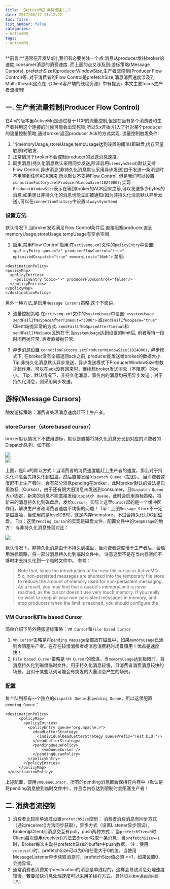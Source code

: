 ```yaml
---
title: 【ActiveMQ】集群搭建(二)
date: 2017/06/12 11:12:22
toc: false
list_number: false
categories:
- ActiveMQ
tags:
- ActiveMQ
---
```


**前言:**通常在开发Mq时,我们有必要关注一个点:消息从producer发往broker的速度,consumer消息的消费速度.
而上面的点又涉及到:游标策略(Message Cursors), prefetchSize和producerWindowSize,生产者流控制(Producer Flow Control)等.
对于消费者的Flow Control是prefetchSize,消息消费速度涉及到Multi-thread(这点在《Client客户端的线程资源》中有提到).
本文主要focus生产者流控制!


## 一. 生产者流量控制(Producer Flow Control)
在4.x的版本里ActiveMq是通过基于TCP的流量控制,但是在当有多个消费者和生产者共用这个连接的时候可能会出现死锁;所以5.x开始,引入了针对某个producer的流量控制策略,通过broker返回producer Ack的方式实现.
流量控制触发条件:
1. 当memoryUsage,storeUsage,tempUsage达到设置的阈值(即磁盘,内存容量触顶)时触发.
2. 正常情况下broker不会控制producer的发送消息速度.
3. 同步消息(持久化消息默认采用同步发送,除非启用`useAsyncSend`)默认支持Flow Control,异步消息(非持久化消息默认采用异步发送)由于发送一条消息时不用等到任何ACK回来,所以默认不支持Flow Control. 但是我们可以设置`connctionFactory.setProducerWindowSize(1024000);`实现`ProducerWindowSize`表示在等到broker的ACK回来之前,可以发送多少bytes的消息.如果想让非持久化的消息也能立即被通知(因为非持久化消息默认异步发送),可以在`connectionFactory`中设置`alwaysSyncSend`.

### 设置方法:
默认情况下,当broker发现满足Flow Control条件后,直接阻塞producer,直到memoryUsage,storeUsage,tempUsage有空余空间.

1. 启用,禁用Flow Control
启用:在`activemq.xml`文件的`policyEntry`中设置: `<policyEntry queue=">" producerFlowControl="true" optimizedDispatch="true" memoryLimit="16mb">`
禁用:
 ```
<destinationPolicy>
 <policyMap>
   <policyEntries>
     <policyEntry topic=">" producerFlowControl="false"/>
   </policyEntries>
 </policyMap>
</destinationPolicy>
 ```
另外一种方法,是启用`Message Cursors`策略,这个下面讲.


2. 流量控制策略
在`activemq.xml`文件的`systemUsage`中设置:  `<systemUsage sendFailIfNoSpaceAfterTimeout="3000">` 或`sendFailIfNoSpace="true"`  Client端抛异常的方式.
`sendFailIfNoSpaceAfterTimeout`和`sendFailIfNoSpace`区别在于,当`systemUsage`达到设置的limit后, 前者等待一段时间再抛异常, 后者直接抛异常.

3. 异步消息设置
`connctionFactory.setProducerWindowSize(1024000);` 异步模式下, 在broker没有全部返回ack之前, producer能发送给broker的数据大小.
Tip:非持久化消息默认异步发送，异步发送模式下ProducerWindowSize参数才起作用，可以在ack没有回来时，继续想broker发送消息（不阻塞）的大小。
Tip：默认情况下，非持久化消息、事务内的消息均采用异步发送；对于持久化消息，则采用同步发送。

## 游标(Message Cursors)
触发游标策略：消费者处理消息速度赶不上生产者。
### storeCursor（store based cursor）
broker默认情况下不使用游标，默认是直接将持久化消息分发到对应的消费者的Dispatch队列，如下图:

![](./images/DispatchFastConsumers.png)  
![](./images/VMCursor.png)


上图，是5.x的默认方式：当消费者的消费速度能赶上生产者的速度，那么对于持久化消息会先持久化到磁盘，然后直接发给`Dispatch Queue`（左图）。
当消费者速度赶不上生产者时，会有部分消息pending在broker，此时broker默认的做法是启用游标（Cursor），由于还有很大旧消息未发送到consumer，且`Dispatch Queue`大小固定，新来的消息不能直接发给`Dispatch Queue`，此时会启用游标策略，将新来的消息持久化到磁盘后，发给`Cursor`。实际上这里`Cursor`起的是一个缓冲区作用，解决生产者和消费者速度不均衡的问题！
Tip：上图`Message Store`不一定是磁盘哈，当使用的是levelDB时，就是内存memstore，不过会持久化LOG到磁盘。
Tip：这里`Pending Cursor`的实现是磁盘文件，配置文件中的`tempUsage`的地方！
与非持久化消息处理对比：

![](./images/NonPersistentMsgs.png)

默认情况下，非持久化消息由于不持久到磁盘，当消费者速度慢于生产者后，会启用游标策略，将一部分消息持久化到临时文件中。
注意这里不是在当内存空间不够时才去持久化到一个临时文件中。
参考：
>  Note that, since the introduction of the new file cursor in ActiveMQ 5.x, non-persisted messages are shunted into the temporary file store to reduce the amount of memory used for non-persistent messaging. As a result, you may find that a queue's memoryLimit is never reached, as the cursor doesn't use very much memory. If you really do want to keep all your non-persistent messages in memory, and stop producers when the limit is reached, you should configure the <vmQueueCursor>.

### VM Cursor和File based Cursor
简单介绍下另外两张游标策略：`VM Cursor`和`File based Cursor`
1. `VM Cursor`策略是将`pending Message`全部放在磁盘中，如果`memoryUsage`已满则会阻塞生产者。在存在较慢消费者或消息消费耗时场景慎用！优点是速度快！
2. `File based Cursor`策略是 `VM Cursor`的改进，当`memoryUsage`达到极限时，将消息持久化到磁盘临时文件。用于持久化消息较慢，且消费者消费消息较快的场景，且对于某些队列可能会有突发的大量消息产生的场景。

### 配置
每个队列都有一个独立的`dispatch Queue` 和`pending Queue`，所以这里配置`pending Queue`：
```
<destinationPolicy>
      <policyMap>
        <policyEntries>
          <policyEntry queue="org.apache.>">
            <deadLetterStrategy>
              <individualDeadLetterStrategy queuePrefix="Test.DLQ."/>
            </deadLetterStrategy>
            <pendingQueuePolicy>
                <vmQueueCursor />
            </pendingQueuePolicy>
          </policyEntry>
        </policyEntries>
      </policyMap>
 </destinationPolicy>
```
上述配置，使用`vmQueueCursor`，所有的pending消息都会保持在内存中（默认是将pending消息放到临时文件中），并且当内存达到限制时会阻塞生产者！


## 二. 消费者流控制
1. 消费者比较简单通过设置`prefetchSize`控制：
消费者消费消息有同步方式（通过receiver()方法同步获取），异步方式（设置Listener异步回调），Broker与Client间消息交互有pull，push两种方式；
当`prefetchSize=0`时Client每次调用receiver()方法去Broker啦取一条消息，当`prefetchSize>=1`时，Broker每次主动往prefetchSize的buffer中push数据。
注：使用`receive()`时，prefetchSize可以为0和任意大于0的值，当使用MessageListener异步获取消息时，prefetchSize值必须 >=1，如果设置0，会抛异常。
2. 通常消费者消费某个destination的消息是单线程的，这样会导致消息处理速度较慢，若要加快消息处理速度可以采用多线程方式，具体见`开发中遇到的问题(八)`